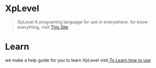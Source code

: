 # XpLevel
> XpLevel A programing language for use in everywhere.
for know everything, visit <a href="http://xp.ct.ws">This Site</a>
# Learn
we make a help guide for you to learn XpLevel visit<a href="http://learnxpl.fwh.is/"> To Learn how to use</a>
